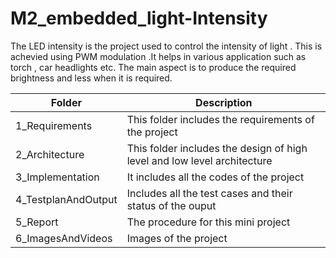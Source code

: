 # M2_embedded_light-Intensity
The LED intensity is the project used to control the intensity of light . This is achevied using PWM modulation .It helps in various application such as torch , car headlights etc. The main aspect is to produce the required brightness and less when it is required.


| Folder | Description |
| ------ | ------ |
| 1_Requirements | This folder includes the requirements of the project |
| 2_Architecture | This folder includes the design of high level and low level architecture |
| 3_Implementation | It includes all the codes of the project  |
|4_TestplanAndOutput | Includes all the test cases and their status of the ouput |
|5_Report | The procedure for this mini project |
| 6_ImagesAndVideos | Images of the project |
